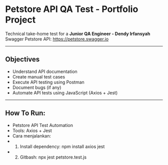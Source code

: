 # Petstore API QA Test - Portfolio Project

 Technical take-home test for a **Junior QA Engineer - Dendy Irfansyah**
 Swagger Petstore API: https://petstore.swagger.io

---

## Objectives

- Understand API documentation
- Create manual test cases
- Execute API testing using Postman
- Document bugs (if any)
- Automate API tests using JavaScript (Axios + Jest)

---

## How To Run:
 * Petstore API Test Automation
 * Tools: Axios + Jest
 * Cara menjalankan:
 * 1. Install dependency: npm install axios jest
 * 2. Gitbash: npx jest petstore.test.js